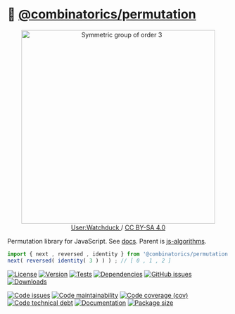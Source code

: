 :seat: [@combinatorics/permutation](https://computational-combinatorics.github.io/permutation)
==

<p align="center">
<a href="https://commons.wikimedia.org/wiki/File:Symmetric_group_3;_Cayley_table;_matrices.svg">
<img alt="Symmetric group of order 3" src="https://upload.wikimedia.org/wikipedia/commons/e/e0/Symmetric_group_3;_Cayley_table;_matrices.svg" width="440">
</a><br/>
<a href="https://en.wikipedia.org/wiki/User:Watchduck">
User:Watchduck
</a>
/
<a href="https://creativecommons.org/licenses/by-sa/4.0">CC BY-SA 4.0</a>
</p>

Permutation library for JavaScript.
See [docs](https://computational-combinatorics.github.io/permutation).
Parent is [js-algorithms](https://github.com/make-github-pseudonymous-again/js-algorithms).

```js
import { next , reversed , identity } from '@combinatorics/permutation' ;
next( reversed( identity( 3 ) ) ) ; // [ 0 , 1 , 2 ]
```

[![License](https://img.shields.io/github/license/computational-combinatorics/permutation.svg)](https://raw.githubusercontent.com/computational-combinatorics/permutation/main/LICENSE)
[![Version](https://img.shields.io/npm/v/@combinatorics/permutation.svg)](https://www.npmjs.org/package/@combinatorics/permutation)
[![Tests](https://img.shields.io/github/workflow/status/computational-combinatorics/permutation/ci?event=push&label=tests)](https://github.com/computational-combinatorics/permutation/actions/workflows/ci.yml?query=branch:main)
[![Dependencies](https://img.shields.io/librariesio/github/computational-combinatorics/permutation.svg)](https://github.com/computational-combinatorics/permutation/network/dependencies)
[![GitHub issues](https://img.shields.io/github/issues/computational-combinatorics/permutation.svg)](https://github.com/computational-combinatorics/permutation/issues)
[![Downloads](https://img.shields.io/npm/dm/@combinatorics/permutation.svg)](https://www.npmjs.org/package/@combinatorics/permutation)

[![Code issues](https://img.shields.io/codeclimate/issues/computational-combinatorics/permutation.svg)](https://codeclimate.com/github/computational-combinatorics/permutation/issues)
[![Code maintainability](https://img.shields.io/codeclimate/maintainability/computational-combinatorics/permutation.svg)](https://codeclimate.com/github/computational-combinatorics/permutation/trends/churn)
[![Code coverage (cov)](https://img.shields.io/codecov/c/gh/computational-combinatorics/permutation/main.svg)](https://codecov.io/gh/computational-combinatorics/permutation)
[![Code technical debt](https://img.shields.io/codeclimate/tech-debt/computational-combinatorics/permutation.svg)](https://codeclimate.com/github/computational-combinatorics/permutation/trends/technical_debt)
[![Documentation](https://computational-combinatorics.github.io/permutation/badge.svg)](https://computational-combinatorics.github.io/permutation/source.html)
[![Package size](https://img.shields.io/bundlephobia/minzip/@combinatorics/permutation)](https://bundlephobia.com/result?p=@combinatorics/permutation)
